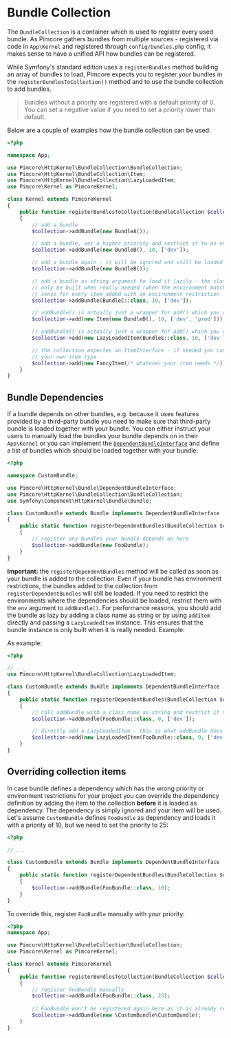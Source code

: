 # Bundle Collection

The `BundleCollection` is a container which is used to register every used bundle. As Pimcore gathers bundles from multiple 
sources - registered via code in `App\Kernel` and registered through `config/bundles.php` config, it makes sense to have 
a unified API how bundles can be registered. 

While Symfony's standard edition uses a `registerBundles` method building an array of bundles to load, Pimcore expects you
to register your bundles in the `registerBundlesToCollection()` method and to use the bundle collection to add bundles.

> Bundles without a priority are registered with a default priority of 0. You can set a negative value if you need to set
  a priority lower than default.

Below are a couple of examples how the bundle collection can be used:

```php
<?php

namespace App;

use Pimcore\HttpKernel\BundleCollection\BundleCollection;
use Pimcore\HttpKernel\BundleCollection\Item;
use Pimcore\HttpKernel\BundleCollection\LazyLoadedItem;
use Pimcore\Kernel as PimcoreKernel;

class Kernel extends PimcoreKernel
{
    public function registerBundlesToCollection(BundleCollection $collection)
    {
        // add a bundle
        $collection->addBundle(new BundleA());

        // add a bundle, set a higher priority and restrict it to an environment
        $collection->addBundle(new BundleB(), 10, ['dev']);

        // add a bundle again - it will be ignored and still be loaded with prio 10
        $collection->addBundle(new BundleB());

        // add a bundle as string argument to load it lazily - the class instance will
        // only be built when really needed (when the environment matches), so this makes
        // sense for every item added with an environment restriction
        $collection->addBundle(BundleC::class, 10, ['dev']);

        // addBundle() is actually just a wrapper for add() which you can also directly use
        $collection->add(new Item(new BundleD(), 10, ['dev', 'prod']));

        // addBundle() is actually just a wrapper for add() which you can also directly use
        $collection->add(new LazyLoadedItem(BundleE::class, 10, ['dev']));

        // the collection expectes an ItemInterface - if needed you can get fancy and implement
        // your own item type
        $collection->add(new FancyItem(/* whatever your item needs */));
    }
}
```

## Bundle Dependencies

If a bundle depends on other bundles, e.g. because it uses features provided by a third-party bundle you need to
make sure that third-party bundle is loaded together with your bundle. You can either instruct your users to manually
load the bundles your bundle depends on in their `App\Kernel` or you can implement the [`DependentBundleInterface`](https://github.com/pimcore/pimcore/blob/11.x/lib/HttpKernel/Bundle/DependentBundleInterface.php)
and define a list of bundles which should be loaded together with your bundle:

```php
<?php

namespace CustomBundle;

use Pimcore\HttpKernel\Bundle\DependentBundleInterface;
use Pimcore\HttpKernel\BundleCollection\BundleCollection;
use Symfony\Component\HttpKernel\Bundle\Bundle;

class CustomBundle extends Bundle implements DependentBundleInterface
{
    public static function registerDependentBundles(BundleCollection $collection)
    {
        // register any bundles your bundle depends on here
        $collection->addBundle(new FooBundle);
    }
}
```

**Important:** the `registerDependentBundles` method will be called as soon as your bundle is added to the collection. Even
if your bundle has environment restrictions, the bundles added to the collection from `registerDependentBundles` will still
be loaded. If you need to restrict the environments where the dependencies should be loaded, restrict them with the `env`
argument to `addBundle()`. For performance reasons, you should add the bundle as lazy by adding a class name as string or
by using `addItem` directly and passing a `LazyLoadedItem` instance. This ensures that the bundle instance is only built
when it is really needed. Example:  

As example:

```php
<?php

// ...
use Pimcore\HttpKernel\BundleCollection\LazyLoadedItem;

class CustomBundle extends Bundle implements DependentBundleInterface
{
    public static function registerDependentBundles(BundleCollection $collection)
    {
        // call addBundle with a class name as string and restrict it to the dev environment
        $collection->addBundle(FooBundle::class, 0, ['dev']);

        // directly add a LazyLoadedItem - this is what addBundle does internally when gets a string
        $collection->add(new LazyLoadedItem(FooBundle::class, 0, ['dev']));
    }
}
```

## Overriding collection items

In case bundle defines a dependency which has the wrong priority or environment restrictions for your project you can
override the dependency definition by adding the item to the collection **before** it is loaded as dependency. The dependency
is simply ignored and your item will be used. Let's assume `CustomBundle` defines `FooBundle` as dependency and loads it 
with a priority of 10, but we need to set the priority to 25:

```php
<?php

// ...

class CustomBundle extends Bundle implements DependentBundleInterface
{
    public static function registerDependentBundles(BundleCollection $collection)
    {
        $collection->addBundle(FooBundle::class, 10);
    }
}
``` 

To override this, register `FooBundle` manually with your priority:


```php
<?php
namespace App;

use Pimcore\HttpKernel\BundleCollection\BundleCollection;
use Pimcore\Kernel as PimcoreKernel;

class Kernel extends PimcoreKernel
{
    public function registerBundlesToCollection(BundleCollection $collection)
    {
        // register FooBundle manually
        $collection->addBundle(FooBundle::class, 25);
        
        // FooBundle won't be registered again here as it is already registered
        $collection->addBundle(new \CustomBundle\CustomBundle);
    }
}
```
